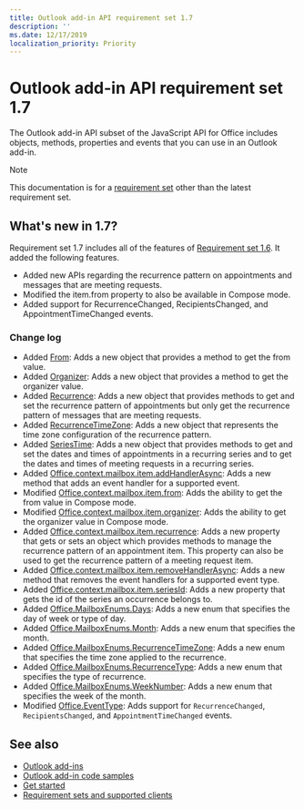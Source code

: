 ```yaml
---
title: Outlook add-in API requirement set 1.7
description: ''
ms.date: 12/17/2019
localization_priority: Priority
---
```


# Outlook add-in API requirement set 1.7

The Outlook add-in API subset of the JavaScript API for Office includes objects, methods, properties and events that you can use in an Outlook add-in.

> [!NOTE]
> This documentation is for a [requirement set](/office/dev/add-ins/reference/requirement-sets/outlook-api-requirement-sets) other than the latest requirement set.

## What's new in 1.7?

Requirement set 1.7 includes all of the features of [Requirement set 1.6](../requirement-set-1.6/outlook-requirement-set-1.6.md). It added the following features.

- Added new APIs regarding the recurrence pattern on appointments and messages that are meeting requests.
- Modified the item.from property to also be available in Compose mode.
- Added support for RecurrenceChanged, RecipientsChanged, and AppointmentTimeChanged events.

### Change log

- Added [From](/javascript/api/outlook/office.from?view=outlook-js-1.7): Adds a new object that provides a method to get the from value.
- Added [Organizer](/javascript/api/outlook/office.organizer?view=outlook-js-1.7): Adds a new object that provides a method to get the organizer value.
- Added [Recurrence](/javascript/api/outlook/office.recurrence?view=outlook-js-1.7): Adds a new object that provides methods to get and set the recurrence pattern of appointments but only get the recurrence pattern of messages that are meeting requests.
- Added [RecurrenceTimeZone](/javascript/api/outlook/office.recurrencetimezone?view=outlook-js-1.7): Adds a new object that represents the time zone configuration of the recurrence pattern.
- Added [SeriesTime](/javascript/api/outlook/office.seriestime?view=outlook-js-1.7): Adds a new object that provides methods to get and set the dates and times of appointments in a recurring series and to get the dates and times of meeting requests in a recurring series.
- Added [Office.context.mailbox.item.addHandlerAsync](office.context.mailbox.item.md#methods): Adds a new method that adds an event handler for a supported event.
- Modified [Office.context.mailbox.item.from](office.context.mailbox.item.md#properties): Adds the ability to get the from value in Compose mode.
- Modified [Office.context.mailbox.item.organizer](office.context.mailbox.item.md#properties): Adds the ability to get the organizer value in Compose mode.
- Added [Office.context.mailbox.item.recurrence](office.context.mailbox.item.md#properties): Adds a new property that gets or sets an object which provides methods to manage the recurrence pattern of an appointment item. This property can also be used to get the recurrence pattern of a meeting request item.
- Added [Office.context.mailbox.item.removeHandlerAsync](office.context.mailbox.item.md#methods): Adds a new method that removes the event handlers for a supported event type.
- Added [Office.context.mailbox.item.seriesId](office.context.mailbox.item.md#properties): Adds a new property that gets the id of the series an occurrence belongs to.
- Added [Office.MailboxEnums.Days](/javascript/api/outlook/office.mailboxenums.days?view=outlook-js-1.7): Adds a new enum that specifies the day of week or type of day.
- Added [Office.MailboxEnums.Month](/javascript/api/outlook/office.mailboxenums.month?view=outlook-js-1.7): Adds a new enum that specifies the month.
- Added [Office.MailboxEnums.RecurrenceTimeZone](/javascript/api/outlook/office.mailboxenums.recurrencetimezone?view=outlook-js-1.7): Adds a new enum that specifies the time zone applied to the recurrence.
- Added [Office.MailboxEnums.RecurrenceType](/javascript/api/outlook/office.mailboxenums.recurrencetype?view=outlook-js-1.7): Adds a new enum that specifies the type of recurrence.
- Added [Office.MailboxEnums.WeekNumber](/javascript/api/outlook/office.mailboxenums.weeknumber?view=outlook-js-1.7): Adds a new enum that specifies the week of the month.
- Modified [Office.EventType](/javascript/api/office/office.eventtype): Adds support for `RecurrenceChanged`, `RecipientsChanged`, and `AppointmentTimeChanged` events.

## See also

- [Outlook add-ins](/outlook/add-ins/)
- [Outlook add-in code samples](https://developer.microsoft.com/outlook/gallery/?filterBy=Outlook,Samples,Add-ins)
- [Get started](/outlook/add-ins/quick-start)
- [Requirement sets and supported clients](../../requirement-sets/outlook-api-requirement-sets.md)

